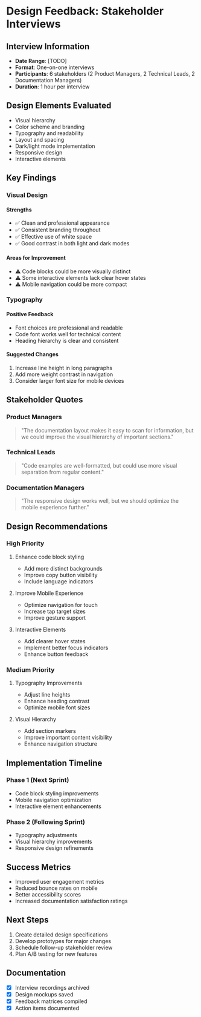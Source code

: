 # Design Feedback: Stakeholder Interviews

## Interview Information
- **Date Range**: [TODO]
- **Format**: One-on-one interviews
- **Participants**: 6 stakeholders (2 Product Managers, 2 Technical Leads, 2 Documentation Managers)
- **Duration**: 1 hour per interview

## Design Elements Evaluated
- Visual hierarchy
- Color scheme and branding
- Typography and readability
- Layout and spacing
- Dark/light mode implementation
- Responsive design
- Interactive elements

## Key Findings

### Visual Design
#### Strengths
- ✅ Clean and professional appearance
- ✅ Consistent branding throughout
- ✅ Effective use of white space
- ✅ Good contrast in both light and dark modes

#### Areas for Improvement
- ⚠️ Code blocks could be more visually distinct
- ⚠️ Some interactive elements lack clear hover states
- ⚠️ Mobile navigation could be more compact

### Typography
#### Positive Feedback
- Font choices are professional and readable
- Code font works well for technical content
- Heading hierarchy is clear and consistent

#### Suggested Changes
1. Increase line height in long paragraphs
2. Add more weight contrast in navigation
3. Consider larger font size for mobile devices

## Stakeholder Quotes

### Product Managers
> "The documentation layout makes it easy to scan for information, but we could improve the visual hierarchy of important sections."

### Technical Leads
> "Code examples are well-formatted, but could use more visual separation from regular content."

### Documentation Managers
> "The responsive design works well, but we should optimize the mobile experience further."

## Design Recommendations

### High Priority
1. Enhance code block styling
   - Add more distinct backgrounds
   - Improve copy button visibility
   - Include language indicators

2. Improve Mobile Experience
   - Optimize navigation for touch
   - Increase tap target sizes
   - Improve gesture support

3. Interactive Elements
   - Add clearer hover states
   - Implement better focus indicators
   - Enhance button feedback

### Medium Priority
1. Typography Improvements
   - Adjust line heights
   - Enhance heading contrast
   - Optimize mobile font sizes

2. Visual Hierarchy
   - Add section markers
   - Improve important content visibility
   - Enhance navigation structure

## Implementation Timeline

### Phase 1 (Next Sprint)
- Code block styling improvements
- Mobile navigation optimization
- Interactive element enhancements

### Phase 2 (Following Sprint)
- Typography adjustments
- Visual hierarchy improvements
- Responsive design refinements

## Success Metrics
- Improved user engagement metrics
- Reduced bounce rates on mobile
- Better accessibility scores
- Increased documentation satisfaction ratings

## Next Steps
1. Create detailed design specifications
2. Develop prototypes for major changes
3. Schedule follow-up stakeholder review
4. Plan A/B testing for new features

## Documentation
- [x] Interview recordings archived
- [x] Design mockups saved
- [x] Feedback matrices compiled
- [x] Action items documented 
